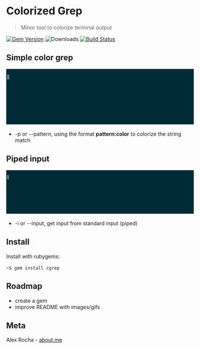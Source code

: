 # Colorized Grep
> Minor tool to colorize terminal output

[![Gem Version](https://badge.fury.io/rb/cgrep.svg)](https://badge.fury.io/rb/cgrep)
![Downloads](http://ruby-gem-downloads-badge.herokuapp.com/cgrep)
[![Build Status](https://travis-ci.org/alexrochas/colorized-grep.svg?branch=master)](https://travis-ci.org/alexrochas/colorized-grep)

## Simple color grep

![demo](demo.gif)

* -p or --pattern, using the format **pattern:color** to colorize the string match

## Piped input

![demo-stdinput](demo-stdinput.gif)

* -i or --input, get input from standard input (piped)

## Install

Install with rubygems:
```
~$ gem install cgrep
```

## Roadmap

* create a gem
* improve README with images/gifs

## Meta

Alex Rocha - [about.me](http://about.me/alex.rochas)
